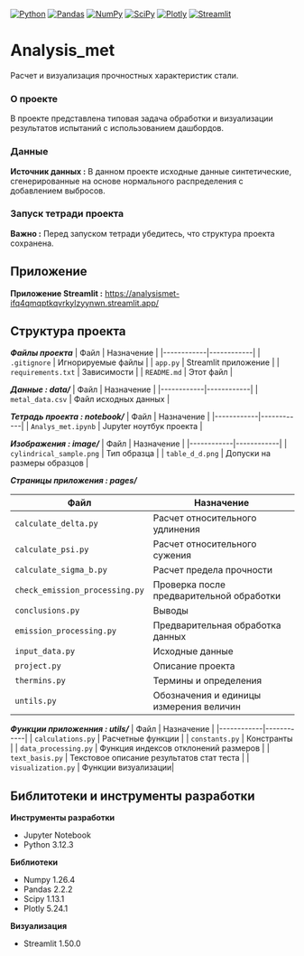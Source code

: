[![Python](https://img.shields.io/badge/Python-3.12+-3776AB?logo=python&logoColor=white)](https://python.org)
[![Pandas](https://img.shields.io/badge/Pandas-2.2+-150458?logo=pandas&logoColor=white)](https://pandas.pydata.org)
[![NumPy](https://img.shields.io/badge/NumPy-1.26+-013243?logo=numpy&logoColor=white)](https://numpy.org)
[![SciPy](https://img.shields.io/badge/SciPy-1.13+-8CAAE6?logo=scipy&logoColor=white)](https://scipy.org)
[![Plotly](https://img.shields.io/badge/Plotly-5.24+-3F4F75?logo=plotly&logoColor=white)](https://plotly.com)
[![Streamlit](https://img.shields.io/badge/Streamlit-1.50+-FF4B4B?logo=streamlit&logoColor=white)](https://streamlit.io)


# Analysis_met

Расчет и визуализация прочностных характеристик стали.

### О проекте

В проекте представлена типовая задача обработки и визуализации результатов испытаний с использованием дашбордов.

### Данные

**Источник данных :** В данном проекте исходные данные синтетические, сгенерированные на основе нормального распределения с добавлением выбросов.

### Запуск тетради проекта

**Важно :** Перед запуском тетради убедитесь, что структура проекта сохранена.

## Приложение

**Приложение Streamlit :** https://analysismet-ifq4qmqptkqvrkylzyynwn.streamlit.app/

## Структура проекта

***Файлы проекта***
| Файл | Назначение |
|------------|------------|
| `.gitignore` | Игнорируемые файлы |
| `app.py` | Streamlit приложение |
| `requirements.txt` | Зависимости |
| `README.md` | Этот файл |

***Данные : data/***
| Файл | Назначение |
|------------|------------|
| `metal_data.csv` | Файл исходных данных |

***Тетрадь проекта : notebook/***
| Файл | Назначение |
|------------|------------|
| `Analys_met.ipynb` | Jupyter ноутбук проекта |

***Изображения : image/***
| Файл | Назначение |
|------------|------------|
| `cylindrical_sample.png` | Тип образца |
| `table_d_d.png` | Допуски на размеры образцов |

***Страницы приложения : pages/***

| Файл | Назначение |
|------------|------------|
| `calculate_delta.py` | Расчет относительного удлинения |
| `calculate_psi.py` | Расчет относительного сужения |
| `calculate_sigma_b.py` | Расчет предела прочности |
| `check_emission_processing.py` | Проверка после предварительной обработки |
| `conclusions.py` | Выводы |
| `emission_processing.py` | Предварительная обработка данных |
| `input_data.py` | Исходные данные |
| `project.py` | Описание проекта |
| `thermins.py` | Термины и определения |
| `untils.py` | Обозначения и единицы измерения величин |


***Функции приложенния : utils/***
| Файл | Назначение |
|------------|------------|
| `calculations.py` | Расчетные функции |
| `constants.py` | Констранты |
| `data_processing.py` | Функция индексов отклонений размеров |
| `text_basis.py` | Текстовое описание результатов стат теста |
| `visualization.py` | Функции визуализации|


## Библитотеки и инструменты разработки

**Инструменты разработки**
- Jupyter Notebook
- Python 3.12.3

**Библиотеки**
- Numpy 1.26.4
- Pandas 2.2.2
- Scipy 1.13.1
- Plotly 5.24.1

**Визуализация**
- Streamlit 1.50.0
